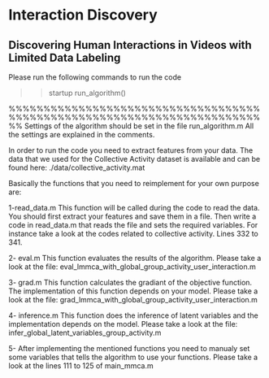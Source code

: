 # Interaction Discovery
## Discovering Human Interactions in Videos with Limited Data Labeling


Please run the following commands to run the code
>> startup
>> run_algorithm()

%%%%%%%%%%%%%%%%%%%%%%%%%%%%%%%%%%%%%%%%%%%%%%%%%%%%%%%%%%%%%%%%%%%%%%%%%%
Settings of the algorithm should be set in the file run_algorithm.m
All the settings are explained in the comments.

In order to run the code you need to extract features from your data.
The data that we used for the Collective Activity dataset is available 
and can be found here: ./data/collective_activity.mat

Basically the functions that you need to reimplement for your own purpose
are:

1-read_data.m
        This function will be called during the code to read the data. You
        should first extract your features and save them in a file. Then 
        write a code in read_data.m that reads the file and sets the 
        required variables. For instance take a look at the codes related
        to collective activity. Lines 332 to 341.

2- eval.m
        This function evaluates the results of the algorithm. Please take 
        a look at the file:
        eval_lmmca_with_global_group_activity_user_interaction.m

3- grad.m
        This function calculates the gradiant of the objective function. 
        The implementation of this function depends on your model.
        Please take a look at the file:
        grad_lmmca_with_global_group_activity_user_interaction.m

4- inference.m
        This function does the inference of latent variables and the 
        implementation depends on the model.
        Please take a look at the file:
        infer_global_latent_variables_group_activity.m

5- After implementing the mentioned functions you need to manualy set some
    variables that tells the algorithm to use your functions.
    Please take a look at the lines 111 to 125 of main_mmca.m
